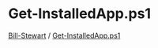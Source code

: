 # Get-InstalledApp.ps1
[Bill-Stewart](https://gist.github.com/Bill-Stewart) / [Get-InstalledApp.ps1](https://gist.github.com/Bill-Stewart/a524bd4ce9f2b041cba5d499ba76142c)
